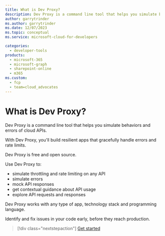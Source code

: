 ```yaml
---
title: What is Dev Proxy?
description: Dev Proxy is a command line tool that helps you simulate behaviors and errors of cloud APIs.
author: garrytrinder
ms.author: garrytrinder
ms.date: 12/07/2023
ms.topic: conceptual
ms.service: microsoft-cloud-for-developers

categories:
  - developer-tools
products:
  - microsoft-365
  - microsoft-graph
  - sharepoint-online
  - m365
ms.custom:
  - fcp
  - team=cloud_advocates
---
```


# What is Dev Proxy?

Dev Proxy is a command line tool that helps you simulate behaviors and errors of cloud APIs.

With Dev Proxy, you'll build resilient apps that gracefully handle errors and rate limits.

Dev Proxy is free and open source.

Use Dev Proxy to:

- simulate throttling and rate limiting on any API
- simulate errors
- mock API responses
- get contextual guidance about API usage
- explore API requests and responses

Dev Proxy works with any type of app, technology stack and programming language.

Identify and fix issues in your code early, before they reach production.

> [!div class="nextstepaction"]
> [Get started](.get-started.md)
